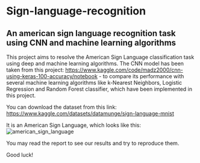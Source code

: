 # Sign-language-recognition
## An american sign language recognition task using CNN and machine learning algorithms

This project aims to resolve the American Sign Language classification task using deep and machine learning algorithms. The CNN model has been taken from this project: https://www.kaggle.com/code/madz2000/cnn-using-keras-100-accuracy/notebook - to compare its performance with several machine learning algorithms like k-Nearest Neighbors, Logistic Regression and Random Forest classifier, which have been implemented in this project. 

You can download the dataset from this link: https://www.kaggle.com/datasets/datamunge/sign-language-mnist

It is an American Sign Language, which looks like this: 
![american_sign_language](https://user-images.githubusercontent.com/111345810/208027190-3650f1ec-6563-495f-be30-49a35ca53ff8.PNG)

You may read the report to see our results and try to reproduce them.

Good luck!
